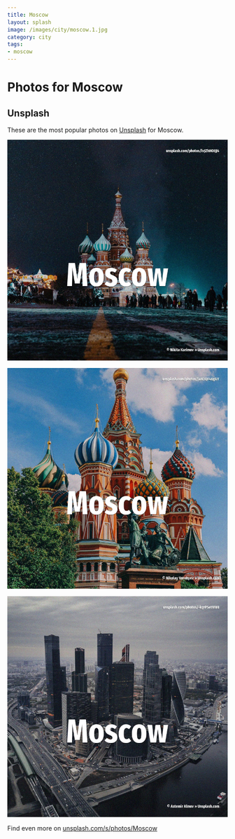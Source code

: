 ```yaml
---
title: Moscow
layout: splash
image: /images/city/moscow.1.jpg
category: city
tags:
- moscow
---
```

# Photos for Moscow

## Unsplash

These are the most popular photos on [Unsplash](https://unsplash.com) for Moscow.

![Moscow](/images/city/moscow.1.jpg)

![Moscow](/images/city/moscow.2.jpg)

![Moscow](/images/city/moscow.3.jpg)

Find even more on [unsplash.com/s/photos/Moscow](https://unsplash.com/s/photos/Moscow)